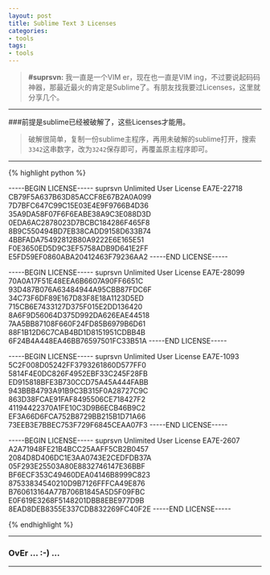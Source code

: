 ```yaml
---
layout: post
title: Sublime Text 3 Licenses
categories:
- tools
tags:
- tools
---
```


> __#suprsvn:__ 我一直是一个VIM er，现在也一直是VIM ing，不过要说起码码神器，那最近最火的肯定是Sublime了。有朋友找我要过Licenses，这里就分享几个。

---

###前提是sublime已经被破解了，这些Licenses才能用。

> 破解很简单，复制一份sublime主程序，再用未破解的sublime打开，搜索`3342`这串数字，改为`3242`保存即可，再覆盖原主程序即可。

---

{% highlight python %}

-----BEGIN LICENSE-----
suprsvn
Unlimited User License
EA7E-22718
CB79F5A637B63D85ACCF8E67B2A0A099
7D7BFC647C99C15E03E4E9F9766B4D36
35A9DA58F07F6F6EABE38A9C3E088D3D
0EDA6AC2878023D7BCBC184286F465F8
8B9C550494BD7EB38CADD9158D633B74
4BBFADA75492812B80A9222E6E165E51
F0E3650ED5D9C3EF5758ADB9D641E2FF
E5FD59EF0860ABA20412463F79236AA2
-----END LICENSE-----


-----BEGIN LICENSE-----
suprsvn
Unlimited User License
EA7E-28099
70A0A17F51E48EEA6B6607A90FF6651C
93D487B076A63484944A95CBB87FDC6F
34C73F6DF89E167D83F8E18A1123D5ED
715CB6E7433127D375F015E2DD136420
8A6F9D56064D375D992DA626EAE44518
7AA5BB87108F660F24FD85B6979B6D61
88F1B12D6C7CAB4BD1D8151951CDBB4B
6F24B4A448EA46BB76597501FC33B51A
-----END LICENSE-----


-----BEGIN LICENSE-----
suprsvn
Unlimited User License
EA7E-1093
5C2F008D05242FF3793261860D577FF0
5814F4E0DC826F4952EBF33C245F28FB
ED915818BFE3B730CCD75A45A444FABB
943BBB4793A91B9C3B315F0A28727C9C
863D38FCAE91FAF8495506CE718427F2
41194422370A1FE10C3D9B6ECB46B9C2
EF3A66D6FCA752B8729BB215B1D71A66
73EEB3E7BBEC753F729F6845CEAA07F3
-----END LICENSE-----


-----BEGIN LICENSE-----
suprsvn
Unlimited User License
EA7E-2607
A2A71948FE21B4BCC25AAFF5CB2B0457
2084D8D406DC1E3AA0743E2CEDFDB37A
05F293E25503A80E8832746147E36BBF
BF6ECF353C49460DEA04146B8999C823
87533834540210D9B7126FFFCA49E876
B760613164A77B706B1845A5D5F09FBC
E0F619E3268F5148201DBB8EBE977D9B
8EAD8DEB8355E337CDB832269FC40F2E
-----END LICENSE-----


{% endhighlight %}

---

### OvEr … :-) …

---
